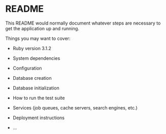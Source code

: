# README

This README would normally document whatever steps are necessary to get the
application up and running.

Things you may want to cover:

- Ruby version 3.1.2

- System dependencies

- Configuration

- Database creation

- Database initialization

- How to run the test suite

- Services (job queues, cache servers, search engines, etc.)

- Deployment instructions

- ...
